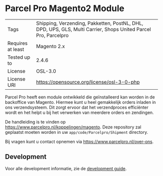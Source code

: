 # Parcel Pro Magento2 Module

|                   |                                                                                                                |
|-------------------|----------------------------------------------------------------------------------------------------------------|
| Tags              | Shipping, Verzending, Pakketten, PostNL, DHL, DPD, UPS, GLS, Multi Carrier, Shops United Parcel Pro, Parcelpro |
| Requires at least | Magento 2.x                                                                                                    |
| Tested up to      | 2.4.6                                                                                                          |
| License           | OSL-3.0                                                                                                        |
| License URI       | https://opensource.org/license/osl-3-0-php                                                                     |

Parcel Pro heeft een module ontwikkeld die geïnstalleerd kan worden in de backoffice van Magento. Hiermee kunt u heel gemakkelijk orders inladen in ons verzendsysteem. Dit zorgt ervoor dat het verzendproces efficiënter wordt en het helpt u bij het verwerken van meerdere orders en zendingen.

De handleiding is te vinden op https://www.parcelpro.nl/koppelingen/magento.
Deze repository zal geplaatst moeten worden in uw `app/code/Parcelpro/Shipment` directory.

Bij vragen kunt u contact opnemen via https://www.parcelpro.nl/over-ons.


## Development

Voor alle development informatie, zie de [development guide](DEVELOPMENT.md).
